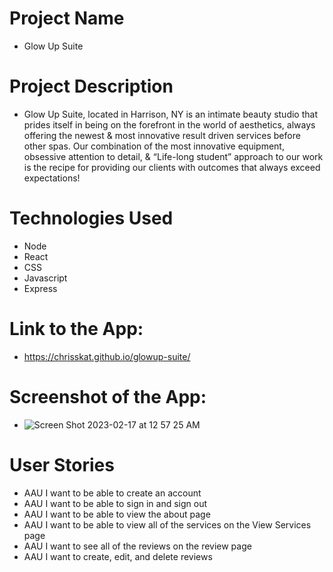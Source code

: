 # Project Name
- Glow Up Suite

# Project Description
- Glow Up Suite, located in Harrison, NY is an intimate beauty studio that prides itself in being on the forefront in the world of aesthetics, always offering the newest & most innovative result driven services before other spas. Our combination of the most innovative equipment, obsessive attention to detail, & “Life-long student” approach to our work is the recipe for providing our clients with outcomes that always exceed expectations!

# Technologies Used
- Node
- React
- CSS
- Javascript
- Express

# Link to the App:
- https://chrisskat.github.io/glowup-suite/

# Screenshot of the App: 
- ![Screen Shot 2023-02-17 at 12 57 25 AM](https://user-images.githubusercontent.com/117867407/219561368-fe86443b-5888-4645-b232-2349036c5136.png)

# User Stories
- AAU I want to be able to create an account
- AAU I want to be able to sign in and sign out
- AAU I want to be able to view the about page
- AAU I want to be able to view all of the services on the View Services page
- AAU I want to see all of the reviews on the review page
- AAU I want to create, edit, and delete reviews
